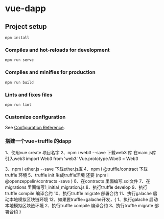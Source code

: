 # vue-dapp

## Project setup
```
npm install
```

### Compiles and hot-reloads for development
```
npm run serve
```

### Compiles and minifies for production
```
npm run build
```

### Lints and fixes files
```
npm run lint
```

### Customize configuration
See [Configuration Reference](https://cli.vuejs.org/config/).

### 搭建一个vue+truffle 的dapp
1、使用vue create 项目名字
2、npm i web3 --save 下载web3 库
在main.js库引入web3
import Web3 from 'web3'
Vue.prototype.Wbe3 = Web3

3、npm i ether.js --save 下载ether.js库
4、npm i @truffle/contract 下载truffle 环境
5、truffle init 生成truffle环境 还要 (npm i  @openzeppelin/contracts -save )
6、在contracts 里面编写.sol文件
7、在migrations 里面编写1_initial_migration.js
8、执行truffle develop
9、执行truffle compile 编译合约
10、执行truffle migrate 部署合约
11、执行galache 启动本地模拟区块链环境
12、如果要truffle+galache开发，{
    1、执行galache 启动本地模拟区块链环境
    2、执行truffle compile 编译合约
    3、执行truffle migrate 部署合约
}

